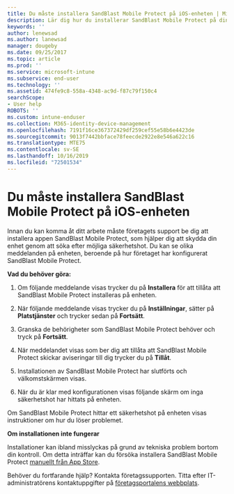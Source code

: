 ```yaml
---
title: Du måste installera SandBlast Mobile Protect på iOS-enheten | Microsoft Docs
description: Lär dig hur du installerar SandBlast Mobile Protect på din iOS-enhet.
keywords: ''
author: lenewsad
ms.author: lanewsad
manager: dougeby
ms.date: 09/25/2017
ms.topic: article
ms.prod: ''
ms.service: microsoft-intune
ms.subservice: end-user
ms.technology: ''
ms.assetid: 474fe9c8-558a-4348-ac9d-f87c79f150c4
searchScope:
- User help
ROBOTS: ''
ms.custom: intune-enduser
ms.collection: M365-identity-device-management
ms.openlocfilehash: 7191f16ce367372429df259cef55e58b6e4423de
ms.sourcegitcommit: 9013f7442bbface78feecde2922e8e546a622c16
ms.translationtype: MTE75
ms.contentlocale: sv-SE
ms.lasthandoff: 10/16/2019
ms.locfileid: "72501534"
---
```

# <a name="you-need-to-install-sandblast-mobile-protect-on-your-ios-device"></a>Du måste installera SandBlast Mobile Protect på iOS-enheten

Innan du kan komma åt ditt arbete måste företagets support be dig att installera appen SandBlast Mobile Protect, som hjälper dig att skydda din enhet genom att söka efter möjliga säkerhetshot. Du kan se olika meddelanden på enheten, beroende på hur företaget har konfigurerat SandBlast Mobile Protect.

**Vad du behöver göra:**

1. Om följande meddelande visas trycker du på **Installera** för att tillåta att SandBlast Mobile Protect installeras på enheten.

2. När följande meddelande visas trycker du på **Inställningar**, sätter på **Platstjänster** och trycker sedan på **Fortsätt**.

3. Granska de behörigheter som SandBlast Mobile Protect behöver och tryck på **Fortsätt**.

4. När meddelandet visas som ber dig att tillåta att SandBlast Mobile Protect skickar aviseringar till dig trycker du på **Tillåt**.

5. Installationen av SandBlast Mobile Protect har slutförts och välkomstskärmen visas.

6. När du är klar med konfigurationen visas följande skärm om inga säkerhetshot har hittats på enheten.

Om SandBlast Mobile Protect hittar ett säkerhetshot på enheten visas instruktioner om hur du löser problemet.

**Om installationen inte fungerar**

Installationer kan ibland misslyckas på grund av tekniska problem bortom din kontroll. Om detta inträffar kan du försöka installera SandBlast Mobile Protect [manuellt från App Store](https://itunes.apple.com/app/sandblast-mobile-protect/id1006390797).

Behöver du fortfarande hjälp? Kontakta företagssupporten. Titta efter IT-administratörens kontaktuppgifter på [företagsportalens webbplats](https://go.microsoft.com/fwlink/?linkid=2010980).
